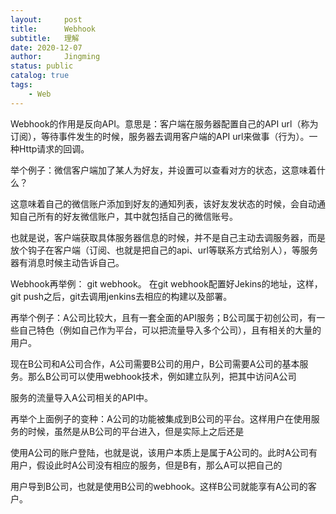 ```yaml
---
layout:     post
title:      Webhook
subtitle:   理解
date: 2020-12-07
author:     Jingming
status: public
catalog: true
tags:
    - Web
---
```


Webhook的作用是反向API。意思是：客户端在服务器配置自己的API url（称为订阅），等待事件发生的时候，服务器去调用客户端的API url来做事（行为）。一种Http请求的回调。

举个例子：微信客户端加了某人为好友，并设置可以查看对方的状态，这意味着什么？

这意味着自己的微信账户添加到好友的通知列表，该好友发状态的时候，会自动通知自己所有的好友微信账户，其中就包括自己的微信账号。

也就是说，客户端获取具体服务器信息的时候，并不是自己主动去调服务器，而是放个钩子在客户端（订阅、也就是把自己的api、url等联系方式给别人），等服务器有消息时候主动告诉自己。

Webhook再举例： git webhook。 在git webhook配置好Jekins的地址，这样，
git push之后，git去调用jenkins去相应的构建以及部署。

再举个例子：A公司比较大，且有一套全面的API服务；B公司属于初创公司，有一些自己特色（例如自己作为平台，可以把流量导入多个公司），且有相关的大量的用户。

现在B公司和A公司合作，A公司需要B公司的用户，B公司需要A公司的基本服务。那么B公司可以使用webhook技术，例如建立队列，把其中访问A公司

服务的流量导入A公司相关的API中。

再举个上面例子的变种：A公司的功能被集成到B公司的平台。这样用户在使用服务的时候，虽然是从B公司的平台进入，但是实际上之后还是

使用A公司的账户登陆，也就是说，该用户本质上是属于A公司的。此时A公司有用户，假设此时A公司没有相应的服务，但是B有，那么A可以把自己的

用户导到B公司，也就是使用B公司的webhook。这样B公司就能享有A公司的客户。

